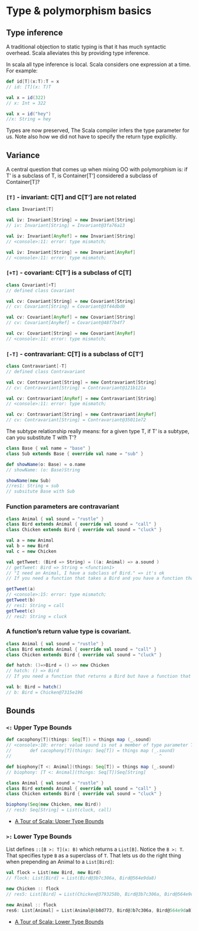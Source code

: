 # Type & polymorphism basics

## Type inference
A traditional objection to static typing is that it has much syntactic overhead. Scala alleviates this by providing type inference.

In scala all type inference is local. Scala considers one expression at a time. For example:
```scala
def id[T](x:T):T = x
// id: [T](x: T)T

val x = id(322)
// x: Int = 322

val x = id("hey")
//x: String = hey
```

Types are now preserved, The Scala compiler infers the type parameter for us. Note also how we did not have to specify the return type explicitly.

## Variance
A central question that comes up when mixing OO with polymorphism is: if T’ is a subclass of T, is Container[T’] considered a subclass of Container[T]?

### ```[T]``` - invariant: C[T] and C[T’] are not related
```scala
class Invariant[T]

val iv: Invariant[String] = new Invariant[String]
// iv: Invariant[String] = Invariant@3fa76a13

val iv: Invariant[AnyRef] = new Invariant[String]
// <console>:11: error: type mismatch;

val iv: Invariant[String] = new Invariant[AnyRef]
// <console>:11: error: type mismatch;
```

### ```[+T]``` - covariant: C[T’] is a subclass of C[T]
```scala
class Covariant[+T]
// defined class Covariant

val cv: Covariant[String] = new Covariant[String]
// cv: Covariant[String] = Covariant@3f44dbd0

val cv: Covariant[AnyRef] = new Covariant[String]
// cv: Covariant[AnyRef] = Covariant@48f7b4f7

val cv: Covariant[String] = new Covariant[AnyRef]
// <console>:11: error: type mismatch;
```

### ```[-T]``` - contravariant: C[T] is a subclass of C[T’]
```scala
class Contravariant[-T]
// defined class Contravariant

val cv: Contravariant[String] = new Contravariant[String]
// cv: Contravariant[String] = Contravariant@121b121a

val cv: Contravariant[AnyRef] = new Contravariant[String]
// <console>:11: error: type mismatch;

val cv: Contravariant[String] = new Contravariant[AnyRef]
// cv: Contravariant[String] = Contravariant@35011e72
```

The subtype relationship really means: for a given type T, if T’ is a subtype, can you substitute T with T'?
```scala
class Base { val name = "base" }
class Sub extends Base { override val name = "sub" }

def showName(o: Base) = o.name
// showName: (o: Base)String

showName(new Sub)
//res1: String = sub
// subsitute Base with Sub
```

### Function parameters are contravariant
```scala
class Animal { val sound = "rustle" }
class Bird extends Animal { override val sound = "call" }
class Chicken extends Bird { override val sound = "cluck" }

val a = new Animal
val b = new Bird
val c = new Chicken

val getTweet: (Bird => String) = ((a: Animal) => a.sound )
// getTweet: Bird => String = <function1>
// "I need an Animal, I have a subclass of Bird." => it's ok
// If you need a function that takes a Bird and you have a function that takes an Animal, that's OK.

getTweet(a)
// <console>:15: error: type mismatch;
getTweet(b)
// res1: String = call
getTweet(c)
// res2: String = cluck
```

### A function’s return value type is covariant.
```scala
class Animal { val sound = "rustle" }
class Bird extends Animal { override val sound = "call" }
class Chicken extends Bird { override val sound = "cluck" }

def hatch: ()=>Bird = () => new Chicken
// hatch: () => Bird
// If you need a function that returns a Bird but have a function that returns a Chicken, that’s great.

val b: Bird = hatch()
// b: Bird = Chicken@7315e196
```

## Bounds

### ```<:``` Upper Type Bounds
```scala
def cacophony[T](things: Seq[T]) = things map (_.sound)
// <console>:10: error: value sound is not a member of type parameter T
//       def cacophony[T](things: Seq[T]) = things map (_.sound)
//                                                        ^

def biophony[T <: Animal](things: Seq[T]) = things map (_.sound)
// biophony: [T <: Animal](things: Seq[T])Seq[String]

class Animal { val sound = "rustle" }
class Bird extends Animal { override val sound = "call" }
class Chicken extends Bird { override val sound = "cluck" }

biophony(Seq(new Chicken, new Bird))
// res3: Seq[String] = List(cluck, call)
```
- [A Tour of Scala: Upper Type Bounds](http://www.scala-lang.org/old/node/136)

### ```>:``` Lower Type Bounds
List defines ```::[B >: T](x: B)``` which returns a ```List[B]```. Notice the ```B >: T```. That specifies type ```B``` as a superclass of ```T```. That lets us do the right thing when prepending an Animal to a ```List[Bird]```:
```scala
val flock = List(new Bird, new Bird)
// flock: List[Bird] = List(Bird@3b7c306a, Bird@564e9da8)

new Chicken :: flock
// res5: List[Bird] = List(Chicken@3793258b, Bird@3b7c306a, Bird@564e9da8)

new Animal :: flock
res6: List[Animal] = List(Animal@6b8d773, Bird@3b7c306a, Bird@564e9da8)
```

- [A Tour of Scala: Lower Type Bounds](http://www.scala-lang.org/old/node/137)
